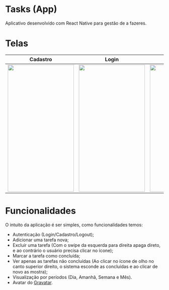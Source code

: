 # Tasks (App)

Aplicativo desenvolvido com React Native para gestão de a fazeres.

# Telas

| Cadastro | Login | Principal | Menu | Adicionar Tarefa |
|-|-|-|-|-|
|<img src="https://github.com/LeTarzan/tasks-app/blob/master/assets/imgs/register.jpg" width="210" height="405" />|<img src="https://github.com/LeTarzan/tasks-app/blob/master/assets/imgs/log.jpg" width="210" height="405" />|<img src="https://github.com/LeTarzan/tasks-app/blob/master/assets/imgs/main.jpg" width="210" height="405" />|<img src="https://github.com/LeTarzan/tasks-app/blob/master/assets/imgs/menu.jpg" width="210" height="405" />|<img src="https://github.com/LeTarzan/tasks-app/blob/master/assets/imgs/add.jpg" width="210" height="405" />|

# Funcionalidades

O intuito da aplicação é ser simples, como funcionalidades temos:

* Autenticação (Login/Cadastro/Logout);
* Adicionar uma tarefa nova;
* Excluir uma tarefa (Com o swipe da esquerda para direita apaga direto, e ao contrário o usuário precisa clicar no ícone);
* Marcar a tarefa como concluída;
* Ver apenas as tarefas não concluídas (Ao clicar no ícone de olho no canto superior direito, o sistema esconde as concluídas e ao clicar de novo as mostra);
* Visualização por períodos (Dia, Amanhã, Semana e Mês).
* Avatar do [Gravatar](https://br.gravatar.com/).
